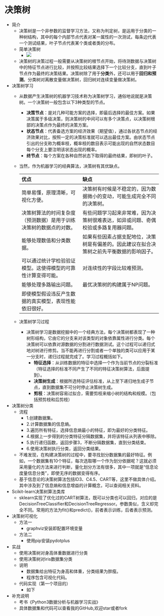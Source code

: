 # 决策树
- 简介
	- 决策树是一个非参数的监督学习方法，又称为判定树，是运用于分类的一种树结构，其中的每个内部节点代表对某一属性的一次测试，每条边代表一个测试结果，叶子节点代表某个类或者类的分布。
	- 简单决策树
		- ![](https://img-blog.csdnimg.cn/20190301161232838.png)
	- 决策树的决策过程一般需要从决策树的根节点开始，将待测数据与决策树中的特征节点进行比较，并按照比较结果选择下一个比较分支，直到叶子节点作为最终的决策结果。决策树除了用于**分类**外，还可以用于**回归和预测**。分类树对离散变量做决策树，回归树对连续变量做决策树。
- 决策树学习
	- 从数据产生决策树的机器学习技术称为决策树学习，通俗地说就是决策树。一个决策树一般包含以下3种类型的节点。
		- **决策节点**：是对几种可能方案的选择，即最后选择的最佳方案。如果决策属于多级决策，则决策树的中间可以有多个决策点，以决策树根部的决策点作为最终的决策方案。
		- **状态节点**：代表备选方案的经济效果（期望值），通过各状态节点的经济效果对比，按照一定的决策标准就可以选出最佳方案。由状态节点引出的分支称为概率枝，概率枝的数目表示可能出现的自然状态数目每个分支上要注明该状态出现的概率。
		- **终节点**：每个方案在各种自然状态下取得的最终结果，即树的叶子。
	- 当然，作为机器学习的经典算法，决策树有其优缺点。

		|优点|缺点|
		|:---|:---|
		| 简单易懂，原理清晰，可视化方便。 |决策树有时候是不稳定的，因为数据微小的变动，可能生成完全不同的决策树。|
		|决策树算法的时间复杂度（预测数据）是用于训练决策树的数据点的对数。|有些问题学习起来非常难，因为决策树很难表达，如异或问题、奇偶校验或多路复用器问题。|
		|能够处理数值和分类数据。|如果有些因素占据支配地位，决策树是有偏差的。因此建议在拟合决策树之前先平衡数据的影响因子。|
		|可以通过统计学检验验证模型。这使得模型的可靠性计算变得可能。|对连续性的字段比较难预测。|
		|能够处理多路输出问题。|最优决策树的构建属于NP问题。|
		|即使模型假设违反产生数据的真实模型，表现性能依旧很好。||
	- 决策树学习过程
		- 决策树学习是数据挖掘中的一个经典方法，每个决策树都表现了一种树形结构，它由它的分支来对该类型的对象依靠属性进行分类。每个决策树可以依靠对源数据的分割进行数据测试。这个过程可以递归式地对树进行修剪。当不能再进行分割或者一个单独的类可以应用于某一分支时，递归过程就完成了。学习过程概括如下。
			- **特征选择**：从训练数据的特征中选择一个作为当前节点的分裂标准（特征选择的标准不同产生了不同的特征决策树算法，后面提到）。
			- **决策树生成**：根据所选特征评估标准，从上至下递归地生成子节点，直到数据集不可分时停止决策树生成。
			- **剪枝**：决策树容易过拟合，需要剪枝来缩小树的结构和规模。（包括预剪枝和后剪枝）
- 决策树分类
	- 流程
		- 1.创建数据集。
		- 2.计算数据集的信息熵。
		- 3.遍历所有特征，选择信息熵最小的特征，即为最好的分类特征。
		- 4.根据上一步得到的分类特征分隔数据集，并将该特征从列表中移除。
		- 5.执行递归函数，返回步骤3，不断分隔数据集，直到分类结束。
		- 6.使用决策树执行分类，返回分类结果。
	- 不难发现，在构建决策树的过程中，要寻找划分数据集的最好特征。例如，一个数据集有10个特征，每次选取哪一个作为划分依据呢？这就必须采用量化的方法来进行判断，量化划分方法有很多，其中一项就是“信息论度量信息分类”，即使无序的数据变得有序。
	- 基于信息论的决策树算法包括ID3、C4.5、CART等，这里不做具体介绍。其中涉及到了信息熵和信息增益的计算概念，可以查阅相关资料。
- Scikit-learn决策树算法类库
	- sklearn实现了优化过的CART树算法，既可以分类也可以回归，对应的是DecisionTreeClassifier和DecisionTreeRegressor。参数类似，含义却完全不同。常用的方法为fit()和predict()，前者表示训练，后者表示预测。
- 决策树可视化
	- 方法一
		- graphviz安装即配置环境变量
	- 方法二
		- 使用pip安装pydotplus
- 实战
	- 使用决策树对身高体重数据进行分类
	- 使用决策树对iris数据集分类
	- 说明
		- 数据集给出特征为身高和体重，分类结果为胖瘦。
		- 程序包含可视化代码。
	- 代码实现（第一个项目的）
		- 如下
- 补充说明
	- 考书《Python3数据分析与机器学习实战》
	- 具体数据集和代码可以查看我的GitHub,欢迎star或者fork